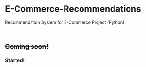 # E-Commerce-Recommendations
Recommendation System for E-Commerce Project (Python)


<br>

## <strike>Coming soon!</strike>
### Started!
